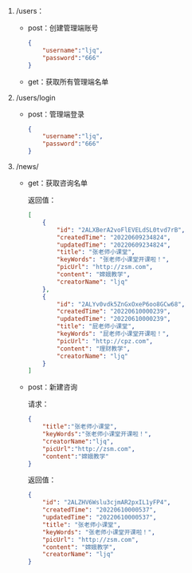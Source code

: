 1. /users：

   - post：创建管理端账号

     ```json
     {
         "username":"ljq",
         "password":"666"
     }
     ```

     

   - get：获取所有管理端名单

     

2. /users/login

   - post：管理端登录

     ```json
     {
         "username":"ljq",
         "password":"666"
     }
     ```

3. /news/

   - get：获取咨询名单

     返回值：

     ```json
     [
         {
             "id": "2ALXBerA2voFlEVELdSL0tvd7rB",
             "createdTime": "20220609234824",
             "updatedTime": "20220609234824",
             "title": "张老师小课堂",
             "keyWords": "张老师小课堂开课啦！",
             "picUrl": "http://zsm.com",
             "content": "嫦娥教学",
             "creatorName": "ljq"
         },
         {
             "id": "2ALYv0vdk5ZnGxOxeP6oo8GCw68",
             "createdTime": "20220610000239",
             "updatedTime": "20220610000239",
             "title": "屁老师小课堂",
             "keyWords": "屁老师小课堂开课啦！",
             "picUrl": "http://cpz.com",
             "content": "理财教学",
             "creatorName": "ljq"
         }
     ]
     ```

   - post：新建咨询

     请求：

     ```json
     {
         "title":"张老师小课堂",
         "keyWords":"张老师小课堂开课啦！",
         "creatorName":"ljq",
         "picUrl":"http://zsm.com",
         "content":"嫦娥教学"
     }
     ```

     返回值：

     ```json
     {
         "id": "2ALZHV6Wslu3cjmAR2pxIL1yFP4",
         "createdTime": "20220610000537",
         "updatedTime": "20220610000537",
         "title": "张老师小课堂",
         "keyWords": "张老师小课堂开课啦！",
         "picUrl": "http://zsm.com",
         "content": "嫦娥教学",
         "creatorName": "ljq"
     }
     ```